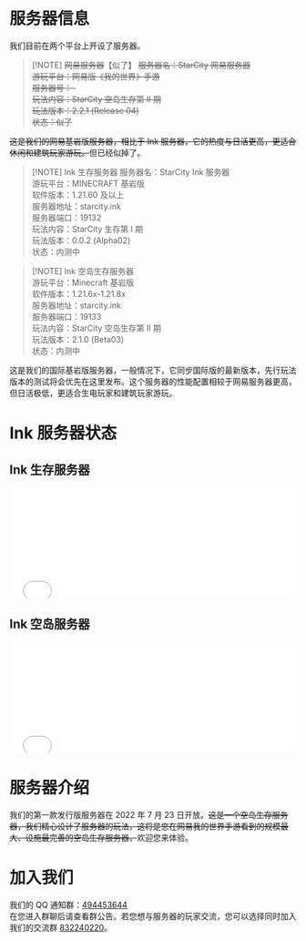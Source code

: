 # 服务器信息

我们目前在两个平台上开设了服务器。


> [!NOTE] <del>网易服务器</del>【似了】
 <del>服务器名：StarCity 网易服务器  
 游玩平台：网易版《我的世界》手游  
 服务器号：-  
 玩法内容：StarCity 空岛生存第 II 期  
 玩法版本：2.2.1 (Release 04)  
 状态：似了</del>  

<del>这是我们的网易基岩版服务器，相比于 Ink 服务器，它的热度与日活更高，更适合休闲和建筑玩家游玩。</del>但已经似掉了。

> [!NOTE] Ink 生存服务器
 服务器名：StarCity Ink 服务器  
 游玩平台：MINECRAFT 基岩版   
 软件版本：1.21.60 及以上  
 服务器地址：starcity.ink  
 服务器端口：19132  
 玩法内容：StarCity 生存第 I 期  
 玩法版本：0.0.2 (Alpha02)  
 状态：内测中  

> [!NOTE] Ink 空岛生存服务器  
游玩平台：Minecraft 基岩版  
软件版本：1.21.6x-1.21.8x  
服务器地址：starcity.ink  
服务器端口：19133  
玩法内容：StarCity 空岛生存第 II 期  
玩法版本：2.1.0 (Beta03)  
状态：内测中  

这是我们的国际基岩版服务器，一般情况下，它同步国际版的最新版本，先行玩法版本的测试将会优先在这里发布。这个服务器的性能配置相较于网易服务器更高，但日活极低，更适合生电玩家和建筑玩家游玩。

# Ink 服务器状态
## Ink 生存服务器
<iframe frameborder="no" border="0" marginwidth="0" marginheight="0" width="500px" height="195px" scrolling=no src="//motd.imc.re/iframe.html?ip=starcity.ink&port=19132&dark=false&join_open=true"></iframe>

## Ink 空岛服务器
<iframe frameborder="no" border="0" marginwidth="0" marginheight="0" width="500px" height="195px" scrolling=no src="//motd.imc.re/iframe.html?ip=starcity.ink&port=19133&dark=false&join_open=true"></iframe>

# 服务器介绍

我们的第一款发行版服务器在 2022 年 7 月 23 日开放。<del>这是一个空岛生存服务器，我们精心设计了服务器的玩法，这将是您在网易我的世界手游看到的规模最大、设施最完善的空岛生存服务器，</del>欢迎您来体验。

# 加入我们

我们的 QQ 通知群：[494453644](https://qm.qq.com/q/494453644)  
在您进入群聊后请查看群公告。若您想与服务器的玩家交流，您可以选择同时加入我们的交流群 [832240220](https://jq.qq.com/?_wv=1027&k=832240220)。